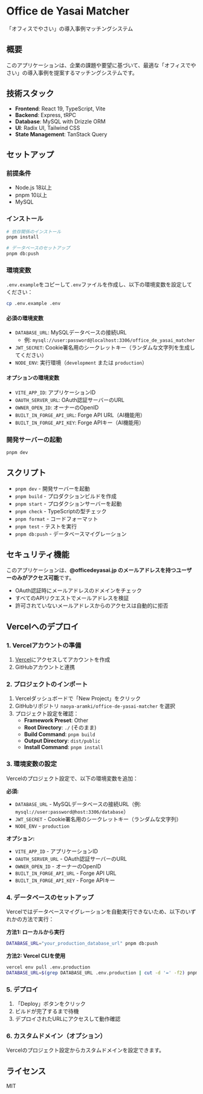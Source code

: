 # Office de Yasai Matcher

「オフィスでやさい」の導入事例マッチングシステム

## 概要

このアプリケーションは、企業の課題や要望に基づいて、最適な「オフィスでやさい」の導入事例を提案するマッチングシステムです。

## 技術スタック

- **Frontend**: React 19, TypeScript, Vite
- **Backend**: Express, tRPC
- **Database**: MySQL with Drizzle ORM
- **UI**: Radix UI, Tailwind CSS
- **State Management**: TanStack Query

## セットアップ

### 前提条件

- Node.js 18以上
- pnpm 10以上
- MySQL

### インストール

```bash
# 依存関係のインストール
pnpm install

# データベースのセットアップ
pnpm db:push
```

### 環境変数

`.env.example`をコピーして`.env`ファイルを作成し、以下の環境変数を設定してください：

```bash
cp .env.example .env
```

#### 必須の環境変数

- `DATABASE_URL`: MySQLデータベースの接続URL
  - 例: `mysql://user:password@localhost:3306/office_de_yasai_matcher`
- `JWT_SECRET`: Cookie署名用のシークレットキー（ランダムな文字列を生成してください）
- `NODE_ENV`: 実行環境（`development` または `production`）

#### オプションの環境変数

- `VITE_APP_ID`: アプリケーションID
- `OAUTH_SERVER_URL`: OAuth認証サーバーのURL
- `OWNER_OPEN_ID`: オーナーのOpenID
- `BUILT_IN_FORGE_API_URL`: Forge API URL（AI機能用）
- `BUILT_IN_FORGE_API_KEY`: Forge APIキー（AI機能用）

### 開発サーバーの起動

```bash
pnpm dev
```

## スクリプト

- `pnpm dev` - 開発サーバーを起動
- `pnpm build` - プロダクションビルドを作成
- `pnpm start` - プロダクションサーバーを起動
- `pnpm check` - TypeScriptの型チェック
- `pnpm format` - コードフォーマット
- `pnpm test` - テストを実行
- `pnpm db:push` - データベースマイグレーション

## セキュリティ機能

このアプリケーションは、**@officedeyasai.jp のメールアドレスを持つユーザーのみがアクセス可能**です。

- OAuth認証時にメールアドレスのドメインをチェック
- すべてのAPIリクエストでメールアドレスを検証
- 許可されていないメールアドレスからのアクセスは自動的に拒否

## Vercelへのデプロイ

### 1. Vercelアカウントの準備

1. [Vercel](https://vercel.com)にアクセスしてアカウントを作成
2. GitHubアカウントと連携

### 2. プロジェクトのインポート

1. Vercelダッシュボードで「New Project」をクリック
2. GitHubリポジトリ `naoya-aramki/office-de-yasai-matcher` を選択
3. プロジェクト設定を確認：
   - **Framework Preset**: Other
   - **Root Directory**: `./` (そのまま)
   - **Build Command**: `pnpm build`
   - **Output Directory**: `dist/public`
   - **Install Command**: `pnpm install`

### 3. 環境変数の設定

Vercelのプロジェクト設定で、以下の環境変数を追加：

**必須:**
- `DATABASE_URL` - MySQLデータベースの接続URL（例: `mysql://user:password@host:3306/database`）
- `JWT_SECRET` - Cookie署名用のシークレットキー（ランダムな文字列）
- `NODE_ENV` - `production`

**オプション:**
- `VITE_APP_ID` - アプリケーションID
- `OAUTH_SERVER_URL` - OAuth認証サーバーのURL
- `OWNER_OPEN_ID` - オーナーのOpenID
- `BUILT_IN_FORGE_API_URL` - Forge API URL
- `BUILT_IN_FORGE_API_KEY` - Forge APIキー

### 4. データベースのセットアップ

Vercelではデータベースマイグレーションを自動実行できないため、以下のいずれかの方法で実行：

**方法1: ローカルから実行**
```bash
DATABASE_URL="your_production_database_url" pnpm db:push
```

**方法2: Vercel CLIを使用**
```bash
vercel env pull .env.production
DATABASE_URL=$(grep DATABASE_URL .env.production | cut -d '=' -f2) pnpm db:push
```

### 5. デプロイ

1. 「Deploy」ボタンをクリック
2. ビルドが完了するまで待機
3. デプロイされたURLにアクセスして動作確認

### 6. カスタムドメイン（オプション）

Vercelのプロジェクト設定からカスタムドメインを設定できます。

## ライセンス

MIT


